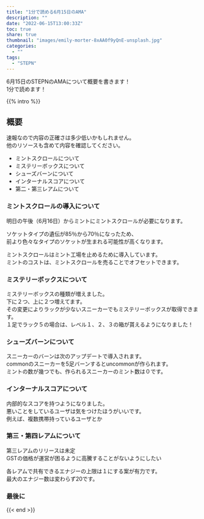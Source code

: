 ```yaml
---
title: "1分で読める6月15日のAMA"
description: ""
date: "2022-06-15T13:00:33Z"
toc: true
share: true
thumbnail: "images/emily-morter-8xAA0f9yQnE-unsplash.jpg"
categories:
  - ""
tags:
  - "STEPN"
---
```


6月15日のSTEPNのAMAについて概要を書きます！  
1分で読めます！

<!--more-->

{{% intro %}} 

## 概要

速報なので内容の正確さは多少低いかもしれません。  
他のリソースも含めて内容を確認してください。  

- ミントスクロールについて
- ミステリーボックスについて
- シューズバーンについて
- インターナルスコアについて
- 第二・第三レアムについて

### ミントスクロールの導入について

明日の午後（6月16日）からミントにミントスクロールが必要になります。  

ソケットタイプの遺伝が85％から70％になったため、  
前より色々なタイプのソケットが生まれる可能性が高くなります。  

ミントスクロールはミント工場を止めるために導入しています。  
ミントのコストは、ミントスクロールを売ることでオフセットできます。
  
### ミステリーボックスについて

ミステリーボックスの種類が増えました。  
下に２つ、上に２つ増えてます。  
その変更によりラックが少ないスニーカーでもミステリーボックスが取得できます。  
１足でラック５の場合は、レベル１、２、３の箱が貰えるようになりました！

### シューズバーンについて

スニーカーのバーンは次のアップデートで導入されます。  
commonのスニーカーを5足バーンするとuncommonが作られます。  
ミントの数が幾つでも、作られるスニーカーのミント数は０です。

### インターナルスコアについて

内部的なスコアを持つようになりました。  
悪いことをしているユーザは気をつけたほうがいいです。  
例えば、複数携帯持っているユーザとか  

### 第三・第四レアムについて

第三レアムのリリースは未定  
GSTの価格が運営が困るように高騰することがないようにしたい

各レアムで共有できるエナジーの上限は１にする案が有力です。  
最大のエナジー数は変わらず20です。

### 最後に

{{< end >}}




